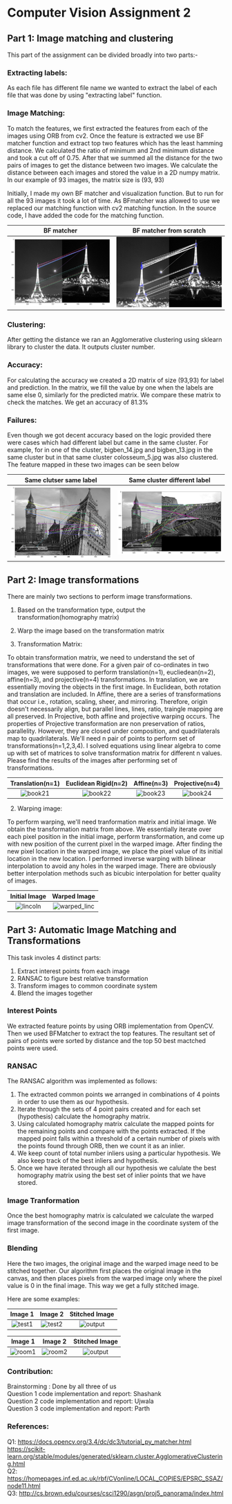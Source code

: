 # Computer Vision Assignment 2 

## Part 1: Image matching and clustering

This part of the assignment can be divided broadly into two parts:-

### Extracting labels: 
As each file has different file name we wanted to extract the label of each file that was done by using "extracting label" function.

### Image Matching: 
To match the features, we first extracted the features from each of the images using ORB from cv2. Once the feature is extracted we use BF matcher function and extract top two features which has the least hamming  distance. We calculated the ratio of minimum and 2nd minimum distance and took a cut off of 0.75. After that we summed all the distance for the two pairs of images to get the distance between two images. We calculate the distance between each images and stored the value in a 2D numpy matrix. In our example of 93 images, the matrix size is (93, 93)

Initially, I made my own BF matcher and visualization function. But to run for all the 93 images it took a lot of time. As BFmatcher was allowed to use we replaced our matching function with cv2 matching function. In the source code, I have added the code for the matching function.

BF matcher           |  BF matcher from scratch
:-------------------------:|:-------------------------:
![BF matcher](https://github.com/skshashank74/Computer-Vision--Image-Matching-and-Transformation/blob/main/BF%20matcher1.png)  |  ![Bf matcher scratch](https://github.com/skshashank74/Computer-Vision--Image-Matching-and-Transformation/blob/main/BF%20matcher_scratch.png)


### Clustering:
After getting the distance we ran an Agglomerative clustering using sklearn library to cluster the data. It outputs cluster number.

### Accuracy:
For calculating the accuracy we created a 2D matrix of size (93,93) for label and prediction. In the matrix, we fill the value by one when the labels are same else 0, similarly for the predicted matrix. We compare these matrix to check the matches. We get an accuracy of 81.3%

### Failures:
Even though we got decent accuracy based on the logic provided there were  cases which had different label but came in the same cluster. For example, for in one of the cluster, bigben_14.jpg and bigben_13.jpg in the same cluster but in that same cluster colosseum_5.jpg was also clustered. The feature mapped in these two images can be seen below

Same clutser same label          |  Same cluster different label
:-------------------------:|:-------------------------:
![BF matcher](https://github.com/skshashank74/Computer-Vision--Image-Matching-and-Transformation/blob/main/In%20same%20cluster.png)  |  ![Bf matcher scratch](https://github.com/skshashank74/Computer-Vision--Image-Matching-and-Transformation/blob/main/In%20same%20cluster%20different%20label.png)


## Part 2: Image transformations

There are mainly two sections to perform image transformations.
1. Based on the transformation type, output the transformation(homography matrix)
2. Warp the image based on the transformation matrix

1. Transformation Matrix:

To obtain transformation matrix, we need to understand the set of transformations that were done. For a given pair of co-ordinates in two images, we were supposed to perform translation(n=1), eucliedean(n=2), affine(n=3), and projective(n=4) transformations. In translation, we are essentially moving the objects in the first image. In Euclidean, both rotation and translation are included. In Affine, there are a series of transformations that occur i.e., rotation, scaling, sheer, and mirroring. Therefore, origin doesn't necessarily align, but parallel lines, lines, ratio, traingle mapping are all preserved. In Projective, both affine and projective warping occurs. The properties of Projective transformation are non preservation of ratios, parallelity. However, they are closed under composition, and quadrilaterals map to quadrilaterals. We'll need n pair of points to perform set of transformations(n=1,2,3,4). I solved equations using linear algebra to come up with set of matrices to solve transformation matrix for different n values. Please find the results of the images after performing set of transformations.


Translation(n=1)    |  Euclidean Rigid(n=2)  |  Affine(n=3)   |  Projective(n=4) 
:-------------------------:|:-------------------------:|:-------------------------:|:-------------------------:
![book21](https://media.github.iu.edu/user/18351/files/4fc3bd14-4e69-4f48-86ba-fc2a7dcb9146)  |  ![book22](https://media.github.iu.edu/user/18351/files/a3d9982f-ba2e-4822-8b5d-689b78d66e32)  | ![book23](https://media.github.iu.edu/user/18351/files/9ed0e4ae-f009-48a3-96d1-b0c216818f6e) |  ![book24](https://media.github.iu.edu/user/18351/files/1841fa9a-2af4-4d31-b266-cce1ab81fdc0)

2. Warping image:

To perform warping, we'll need tranformation matrix and initial image. We obtain the transformation matrix from above. We essentially iterate over each pixel position in the initial image, perform transformation, and come up with new position of the current pixel in the warped image. After finding the new pixel location in the warped image, we place the pixel value of its initial location in the new location. I performed inverse warping with bilinear interpolation to avoid any holes in the warped image. There are obviously better interpolation methods such as bicubic interpolation for better quality of images. 

Initial Image         |  Warped Image
:-------------------------:|:-------------------------:
![lincoln](https://media.github.iu.edu/user/18351/files/0dacb9eb-7061-4797-a06b-f2fffaa067c1)  |  ![warped_linc](https://media.github.iu.edu/user/18351/files/82f815b2-7c4f-4be9-864b-bc4a213c16de)

## Part 3: Automatic Image Matching and Transformations

This task involes 4 distinct parts:
1. Extract interest points from each image
2. RANSAC to figure best relative transformation
3. Transform images to common coordinate system
4. Blend the images together

### Interest Points

We extracted feature points by using ORB implementation from OpenCV. Then we used BFMatcher to extract the top features. The resultant set of pairs of points were sorted by distance and the top 50 best mactched points were used.

### RANSAC
The RANSAC algorithm was implemented as follows:
1. The extracted common points we arranged in combinations of 4 points in order to use them as our hypothesis.
2. Iterate through the sets of 4 point pairs created and for each set (hypothesis) calculate the homography matrix.
3. Using calculated homography matrix calculate the mapped points for the remaining points and compare with the points extracted. If the mapped point falls within a threshold of a certain number of pixels with the points found through ORB, then we count it as an inlier. 
4. We keep count of total number inliers using a particular hypothesis. We also keep track of the best inliers and hypothesis.
5. Once we have iterated through all our hypothesis we calulate the best homography matrix using the best set of inlier points that we have stored.

### Image Tranformation

Once the best homography matrix is calculated we calculate the warped image transformation of the second image in the coordinate system of the first image.

### Blending

Here the two images, the original image and the warped image need to be stitched together. Our algorithm first places the original image in the canvas, and then places pixels from the warped image only where the pixel value is 0 in the final image. This way we get a fully stitched image. 

Here are some examples:

Image 1           |  Image 2           | Stitched Image           
:-------------------------:|:-------------------------:|:-------------------------:
![test1](https://media.github.iu.edu/user/18438/files/19caf5da-826a-45b0-a34f-222c996b8b7f) | ![test2](https://media.github.iu.edu/user/18438/files/1f8cfda7-9d50-438e-b780-9b85276d46c0) | ![output](https://media.github.iu.edu/user/18438/files/0260b3cd-5670-40e0-b9ec-78c938989602)



Image 1           |  Image 2           | Stitched Image           
:-------------------------:|:-------------------------:|:-------------------------:
![room1](https://media.github.iu.edu/user/18438/files/d8928016-49fd-47eb-931a-b63f5a268b49)|  ![room2](https://media.github.iu.edu/user/18438/files/3480931b-ca6f-48a7-90a8-7ce70e1e36e8)| ![output](https://media.github.iu.edu/user/18438/files/c343d16a-0ab4-4f2d-8319-3567916c5162)


### Contribution:
Brainstorming : Done by all three of us <br />
Question 1 code implementation and report: Shashank <br />
Question 2 code implementation and report: Ujwala <br />
Question 3 code implementation and report: Parth <br />

### References:
Q1: https://docs.opencv.org/3.4/dc/dc3/tutorial_py_matcher.html <br />
    https://scikit-learn.org/stable/modules/generated/sklearn.cluster.AgglomerativeClustering.html <br />
Q2: https://homepages.inf.ed.ac.uk/rbf/CVonline/LOCAL_COPIES/EPSRC_SSAZ/node11.html <br />
Q3: http://cs.brown.edu/courses/csci1290/asgn/proj5_panorama/index.html <br />





